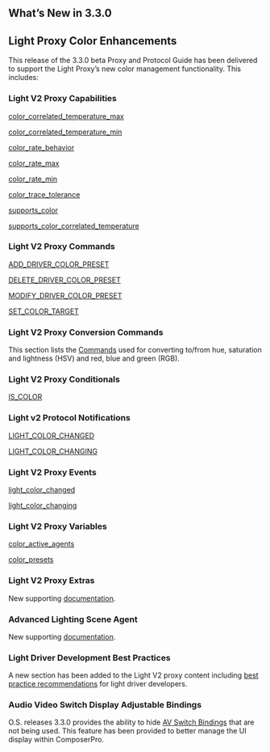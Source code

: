 ## What’s New in 3.3.0
## Light Proxy Color Enhancements
This release of the 3.3.0 beta Proxy and Protocol Guide has been delivered to support the Light Proxy’s new color management functionality. This includes:

### Light V2 Proxy Capabilities
[color\_correlated\_temperature\_max][1]

[color\_correlated\_temperature\_min][2]

[color\_rate\_behavior][3]

[color\_rate\_max][4]

[color\_rate\_min][5]

[color\_trace\_tolerance][6]

[supports\_color][7]

[supports\_color\_correlated\_temperature][8]


### Light V2 Proxy Commands
[ADD\_DRIVER\_COLOR\_PRESET][9]

[DELETE\_DRIVER\_COLOR\_PRESET][10]

[MODIFY\_DRIVER\_COLOR\_PRESET][11]

[SET\_COLOR\_TARGET][12]


### Light V2 Proxy Conversion Commands

This section lists the [Commands][13] used for converting to/from hue, saturation and lightness (HSV) and red, blue and green (RGB).


### Light V2 Proxy Conditionals
[IS\_COLOR][14]

### Light v2 Protocol Notifications
[LIGHT\_COLOR\_CHANGED][15]

[LIGHT\_COLOR\_CHANGING][16]


### Light V2 Proxy Events
[light\_color\_changed][17]

[light\_color\_changing][18]


### Light V2 Proxy Variables
[color\_active\_agents][19]

[color\_presets][20]


### Light V2 Proxy Extras

New supporting [documentation][21].


### Advanced Lighting Scene Agent 
 
New supporting [documentation][22].

### Light Driver Development Best Practices
A new section has been added to the Light V2 proxy content including [best practice recommendations][23] for light driver developers.

### Audio Video Switch Display Adjustable Bindings

O.S. releases 3.3.0 provides the ability to hide [AV Switch Bindings][24] that are not being used. This feature has been provided to better manage the UI display within ComposerPro.



[1]:	https://control4.github.io/docs-driverworks-proxy-protocol-3.3.0-beta/#color_correlated_temperature_max
[2]:	https://control4.github.io/docs-driverworks-proxy-protocol-3.3.0-beta/#color_correlated_temperature_min
[3]:	https://control4.github.io/docs-driverworks-proxy-protocol-3.3.0-beta/#color_rate_behavior
[4]:	https://control4.github.io/docs-driverworks-proxy-protocol-3.3.0-beta/#color_rate_max
[5]:	https://control4.github.io/docs-driverworks-proxy-protocol-3.3.0-beta/#click_rate_min
[6]:	https://control4.github.io/docs-driverworks-proxy-protocol-3.3.0-beta/#color_trace_tolerance
[7]:	https://control4.github.io/docs-driverworks-proxy-protocol-3.3.0-beta/#supports_color
[8]:	https://control4.github.io/docs-driverworks-proxy-protocol-3.3.0-beta/#supports_color_correlated_temperature
[9]:	https://control4.github.io/docs-driverworks-proxy-protocol-3.3.0-beta/#add_driver_color_preset
[10]:	https://control4.github.io/docs-driverworks-proxy-protocol-3.3.0-beta/#delete_driver_color_preset
[11]:	https://control4.github.io/docs-driverworks-proxy-protocol-3.3.0-beta/#modify_driver_color_preset
[12]:	https://control4.github.io/docs-driverworks-proxy-protocol-3.3.0-beta/#set_color_target
[13]:	https://control4.github.io/docs-driverworks-proxy-protocol-3.3.0-beta/#light-v2-conversion-commands
[14]:	https://control4.github.io/docs-driverworks-proxy-protocol-3.3.0-beta/#light-v2-conditionals
[15]:	https://control4.github.io/docs-driverworks-proxy-protocol-3.3.0-beta/#light-color-changed
[16]:	https://control4.github.io/docs-driverworks-proxy-protocol-3.3.0-beta/#light-color-changing
[17]:	https://control4.github.io/docs-driverworks-proxy-protocol-3.3.0-beta/#light-v2-events
[18]:	https://control4.github.io/docs-driverworks-proxy-protocol-3.3.0-beta/#light-v2-events
[19]:	https://control4.github.io/docs-driverworks-proxy-protocol-3.3.0-beta/#light-v2-variables
[20]:	https://control4.github.io/docs-driverworks-proxy-protocol-3.3.0-beta/#light-v2-variables
[21]:	https://control4.github.io/docs-driverworks-proxy-protocol-3.3.0-beta/#light-v2-extras-interface-library
[22]:	https://control4.github.io/docs-driverworks-proxy-protocol-3.3.0-beta/#capabilities
[23]:	https://control4.github.io/docs-driverworks-proxyprotocol/#light-driver-development-best-practices
[24]:	https://control4.github.io/docs-driverworks-proxy-protocol-3.3.0-beta/#display-adjustable-av-switch-bindings